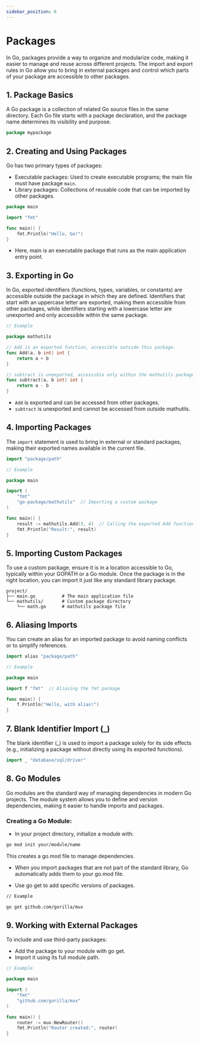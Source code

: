 ```yaml
---
sidebar_position: 6
---
```


# Packages

In Go, packages provide a way to organize and modularize code, making it easier to manage and reuse across different projects. The import and export rules in Go allow you to bring in external packages and control which parts of your package are accessible to other packages.

## 1. Package Basics

A Go package is a collection of related Go source files in the same directory. Each Go file starts with a package declaration, and the package name determines its visibility and purpose.

```go
package mypackage
```

## 2. Creating and Using Packages

Go has two primary types of packages:

- Executable packages: Used to create executable programs; the main file must have package `main`.
- Library packages: Collections of reusable code that can be imported by other packages.

```go
package main

import "fmt"

func main() {
    fmt.Println("Hello, Go!")
}
```

- Here, main is an executable package that runs as the main application entry point.

## 3. Exporting in Go

In Go, exported identifiers (functions, types, variables, or constants) are accessible outside the package in which they are defined. Identifiers that start with an uppercase letter are exported, making them accessible from other packages, while identifiers starting with a lowercase letter are unexported and only accessible within the same package.

```go
// Example

package mathutils

// Add is an exported function, accessible outside this package.
func Add(a, b int) int {
    return a + b
}

// subtract is unexported, accessible only within the mathutils package.
func subtract(a, b int) int {
    return a - b
}
```

- `Add` is exported and can be accessed from other packages.
- `subtract` is unexported and cannot be accessed from outside mathutils.

## 4. Importing Packages

The `import` statement is used to bring in external or standard packages, making their exported names available in the current file.

```go
import "package/path"
```

```go
// Example

package main

import (
    "fmt"
    "go-package/mathutils"  // Importing a custom package
)

func main() {
    result := mathutils.Add(3, 4)  // Calling the exported Add function
    fmt.Println("Result:", result)
}
```

## 5. Importing Custom Packages

To use a custom package, ensure it is in a location accessible to Go, typically within your GOPATH or a Go module. Once the package is in the right location, you can import it just like any standard library package.

```tree
project/
├── main.go          # The main application file
└── mathutils/       # Custom package directory
    └── math.go      # mathutils package file
```

## 6. Aliasing Imports

You can create an alias for an imported package to avoid naming conflicts or to simplify references.

```go
import alias "package/path"
```

```go
// Example

package main

import f "fmt"  // Aliasing the fmt package

func main() {
    f.Println("Hello, with alias!")
}
```

## 7. Blank Identifier Import (\_)

The blank identifier (\_) is used to import a package solely for its side effects (e.g., initializing a package without directly using its exported functions).

```go
import _ "database/sql/driver"
```

## 8. Go Modules

Go modules are the standard way of managing dependencies in modern Go projects. The module system allows you to define and version dependencies, making it easier to handle imports and packages.

### Creating a Go Module:

- In your project directory, initialize a module with:

```bash
go mod init your/module/name
```

This creates a go.mod file to manage dependencies.

- When you import packages that are not part of the standard library, Go automatically adds them to your go.mod file.

- Use go get to add specific versions of packages.

```bash
// Example

go get github.com/gorilla/mux
```

## 9. Working with External Packages

To include and use third-party packages:

- Add the package to your module with go get.
- Import it using its full module path.

```go
// Example

package main

import (
    "fmt"
    "github.com/gorilla/mux"
)

func main() {
    router := mux.NewRouter()
    fmt.Println("Router created:", router)
}
```
